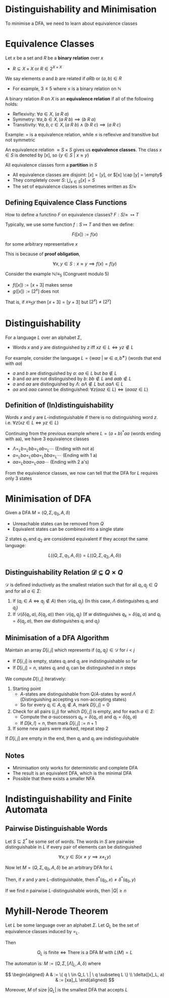 # Distinguishability and Minimisation

To minimise a DFA, we need to learn about equivalence classes

# Equivalence Classes

Let $x$ be a set and $R$ be a **binary relation** over $x$

-   $R \subseteq X \times X$ or $R \in 2^{X \times X}$

We say elements $a$ and $b$ are related if $a R b$ or $(a, b) \in R$

-   For example, $3 \leq 5$ where $\leq$ is a binary relation on $\mathbb{N}$

A binary relation $R$ on $X$ is an **equivalence relation** if all of the following holds:

-   Reflexivity: $\forall a \in X,  \ (a \ R \ a)$
-   Symmetry: $\forall a, b \in X, (a \ R \ b) \implies (b \ R \ a)$
-   Transitivity: $\forall a, b, c \in X, (a \ R \ b) \land (b \ R \ c) \implies (a \ R \ c)$

Example: $=$ is a equivalence relation, while $\leq$ is reflexive and transitive but not symmetric

An equivalence relation $\approx S \times S$ gives us **equivalence classes**. The class $x \in S$ is denoted by $[x]$, so $\{y \in S \ | \ x \approx y\}$

All equivalence classes form a **partition** in $S$

-   All equivalence classes are disjoint: $[x] = [y]$, or $[x] \cap [y] = \empty$
-   They completely cover $S$: $\bigcup_{x \in S} [x] = S$
-   The set of equivalence classes is sometimes written as $S / \approx$

## Defining Equivalence Class Functions

How to define a functino $F$ on equivalence classes? $F: S / \approx \ \mapsto T$

Typically, we use some function $f: S \mapsto T$ and then we define:

$$
F([x]) := f(x)
$$

for some arbitrary representative $x$

This is because of **proof obligation**,

$$
\forall x, y \in S: x \approx y \implies f(x) = f(y)
$$

Consider the example $\mathbb{N} / \equiv_5$ (Congruent modulo 5)

-   $f([x]) := [x + 3]$ makes sense
-   $g([x]) := [2^x]$ does not

That is, if $x \equiv_5 y$ then $[x + 3] = [y + 3]$ but $[2^x] \neq [2^y]$

# Distinguishability

For a language $L$ over an alphabet $\Sigma$,

-   Words $x$ and $y$ are distinguished by $z$ iff $xz \in L \iff yz \not \in L$

For example, consider the language $L = \{waa \ | \ w \in {a, b}^∗ \}$ (words that end with $aa$)

-   $a$ and $b$ are distinguished by $a$: $aa \in L$ but $ba \not \in L$
-   $b$ and $aa$ are not distinguished by $b$: $bb \not \in L$ and $aab \not \in L$
-   $a$ and $aa$ are distinguished by $\Lambda$: $a\Lambda \not \in L$ but $aa\Lambda \in L$
-   $aa$ and $aaa$ cannot be distinguished: $\forall z (aaz \in L) \iff (aaaz \in L)$

## Definition of (In)distinguishability

Words $x$ and $y$ are $L$-indistinguishable if there is no distinguishing word $z$. i.e. $\forall z (xz \in L \iff yz \in L)$

Continuing from the previous example where $L = (a + b)^*aa$ (words ending with aa), we have 3 equivalence classes

-   $\Lambda =_L b =_L bb =_L ab =_L \cdots$ (Ending with not a)
-   $a =_L ba =_L aba =_L bba =_L \cdots$ (Ending with 1 a)
-   $aa =_L baa =_L aaa \cdots$ (Ending with 2 a's)

From the equivalence classes, we now can tell that the DFA for $L$ requires only 3 states

# Minimisation of DFA

Given a DFA $M = (Q, \Sigma, q_0, A, \delta)$

-   Unreachable states can be removed from $Q$
-   Equivalent states can be combined into a single state

2 states $q_1$ and $q_2$ are considered equivalent if they accept the same language:

$$
L((Q, \Sigma, q_1, A, \delta)) = L((Q, \Sigma, q_2, A, \delta))
$$

## Distinguishability Relation $\mathcal{D} \subseteq Q \times Q$

$\mathcal{D}$ is defined inductively as the smallest relation such that for all $q_i, q_j \in Q$ and for all $a \in \Sigma$:

1. If $(q_i \in A \iff q_j \not \in A)$ then $\mathcal{D}(q_i, q_j)$ (In this case, $\Lambda$ distinguishes $q_i$ and $q_j$)
2. If $\mathcal{D}(\delta(q_i, a), \delta(q_j, a))$ then $\mathcal{D}(q_i, q_j)$ (If $w$ distinguishes $q_k = \delta(q_i, a)$ and $q_l = \delta(q_j, a)$, then $aw$ distinguishes $q_i$ and $q_j$)

## Minimisation of a DFA Algorithm

Maintain an array $D[i, j]$ which represents if $(q_i, q_j) \in \mathcal{D}$ for $i < j$

-   If $D[i,j]$ is empty, states $q_i$ and $q_j$ are indistinguishable so far
-   If $D[i,j] = n$, states $q_i$ and $q_j$ can be distinguished in $n$ steps

We compute $D[i,j]$ iteratively:

1. Starting point
    - $A$-states are distinguishable from $Q / A$-states by word $\Lambda$ (Distinguishing accepting vs non-accepting states)
    - So for every $q_i \in A, q_j \not \in A$, mark $D[i,j] = 0$
2. Check for all pairs $(i, j)$ for which $D[i,j]$ is empty, and for each $a \in \Sigma$:
    - Compute the $a$-successors $q_k = \delta(q_i, a)$ and $q_l = \delta(q_j, a)$
    - If $D[k, l] = n$, then mark $D[i, j] := n + 1$
3. If some new pairs were marked, repeat step 2

If $D[i,j]$ are empty in the end, then $q_i$ and $q_j$ are indistinguishable

## Notes

-   Minimisation only works for deterministic and complete DFA
-   The result is an equivalent DFA, which is the minimal DFA
-   Possible that there exists a smaller NFA

# Indistinguishability and Finite Automata

## Pairwise Distinguishable Words

Let $S \subseteq \Sigma^*$ be some set of words. The words in $S$ are pairwise distinguishable in $L$ if every pair of elements can be distinguished

$$
\forall x, y \in S (x \neq y \implies x \neq_L y)
$$

Now let $M = (Q, \Sigma, q_0, A, \delta)$ be an arbitrary DFA for $L$

Then, if $x$ and $y$ are $L$-distinguishable, then $\delta^*(q_0, x) \neq \delta^*(q_0, y)$

If we find $n$ pairwise $L$-distinguishable words, then $|Q| \geq n$

# Myhill-Nerode Theorem

Let $L$ be some language over an alphabet $\Sigma$. Let $Q_L$ be the set of equivalence classes induced by $=_L$.

Then

$$
Q_L \text{ is finite} \iff \text{There is a DFA $M$ with $L(M) = L$}
$$

The automaton is: $M := (Q, \Sigma, [\Lambda]_L, A, \delta)$ where

$$
\begin{aligned}
A & := \{ q \ \in Q_L \ | \ q \subseteq L \} \\
\delta([x]_L, a) & := [xa]_L
\end{aligned}
$$

Moreover, $M$ of size $|Q_L|$ is the smallest DFA that accepts $L$
